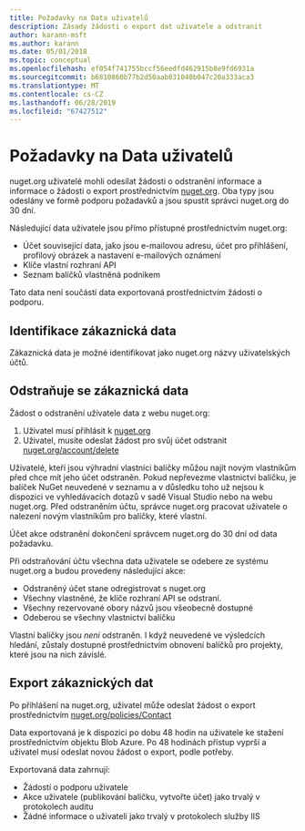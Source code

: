 ```yaml
---
title: Požadavky na Data uživatelů
description: Zásady žádosti o export dat uživatele a odstranit
author: karann-msft
ms.author: karann
ms.date: 05/01/2018
ms.topic: conceptual
ms.openlocfilehash: ef054f741755bccf56eedfd462915b8e9fd6931a
ms.sourcegitcommit: b6810860b77b2d50aab031040b047c20a333aca3
ms.translationtype: MT
ms.contentlocale: cs-CZ
ms.lasthandoff: 06/28/2019
ms.locfileid: "67427512"
---
```

# <a name="user-data-requests"></a>Požadavky na Data uživatelů

nuget.org uživatelé mohli odesílat žádosti o odstranění informace a informace o žádosti o export prostřednictvím [nuget.org](https://www.nuget.org). Oba typy jsou odeslány ve formě podporu požadavků a jsou spustit správci nuget.org do 30 dní.

Následující data uživatele jsou přímo přístupné prostřednictvím nuget.org:

* Účet související data, jako jsou e-mailovou adresu, účet pro přihlášení, profilový obrázek a nastavení e-mailových oznámení
* Klíče vlastní rozhraní API
* Seznam balíčků vlastněná podnikem

Tato data není součástí data exportovaná prostřednictvím žádosti o podporu.

## <a name="identifying-customer-data"></a>Identifikace zákaznická data

Zákaznická data je možné identifikovat jako nuget.org názvy uživatelských účtů.

## <a name="deleting-customer-data"></a>Odstraňuje se zákaznická data

Žádost o odstranění uživatele data z webu nuget.org:

1. Uživatel musí přihlásit k [nuget.org](https://www.nuget.org)
1. Uživatel, musíte odeslat žádost pro svůj účet odstranit [nuget.org/account/delete](https://www.nuget.org/account/delete)

Uživatelé, kteří jsou výhradní vlastníci balíčky můžou najít novým vlastníkům před chce mít jeho účet odstraněn. Pokud nepřevezme vlastnictví balíčku, je balíček NuGet neuvedené v seznamu a v důsledku toho už nejsou k dispozici ve vyhledávacích dotazů v sadě Visual Studio nebo na webu nuget.org. Před odstraněním účtu, správce nuget.org pracovat uživatele o nalezení novým vlastníkům pro balíčky, které vlastní.

Účet akce odstranění dokončení správcem nuget.org do 30 dní od data požadavku.

Při odstraňování účtu všechna data uživatele se odebere ze systému nuget.org a budou provedeny následující akce:

* Odstraněný účet stane odregistrovat s nuget.org
* Všechny vlastněné, že klíče rozhraní API se odstraní.
* Všechny rezervované obory názvů jsou všeobecně dostupné
* Odeberou se všechny vlastnictví balíčku

Vlastní balíčky jsou *není* odstraněn. I když neuvedené ve výsledcích hledání, zůstaly dostupné prostřednictvím obnovení balíčků pro projekty, které jsou na nich závislé.

## <a name="exporting-customer-data"></a>Export zákaznických dat

Po přihlášení na nuget.org, uživatel může odeslat žádost o export prostřednictvím [nuget.org/policies/Contact](https://www.nuget.org/policies/Contact)

Data exportovaná je k dispozici po dobu 48 hodin na uživatele ke stažení prostřednictvím objektu Blob Azure. Po 48 hodinách přístup vyprší a uživatel musí odeslat novou žádost o export, podle potřeby.

Exportovaná data zahrnují:

* Žádostí o podporu uživatele
* Akce uživatele (publikování balíčku, vytvořte účet) jako trvalý v protokolech auditu
* Žádné informace o uživateli jako trvalý v protokolech služby IIS
